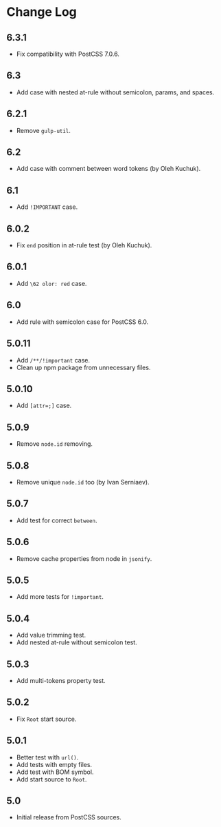 # Change Log

## 6.3.1
* Fix compatibility with PostCSS 7.0.6.

## 6.3
* Add case with nested at-rule without semicolon, params, and spaces.

## 6.2.1
* Remove `gulp-util`.

## 6.2
* Add case with comment between word tokens (by Oleh Kuchuk).

## 6.1
* Add `!IMPORTANT` case.

## 6.0.2
* Fix `end` position in at-rule test (by Oleh Kuchuk).

## 6.0.1
* Add `\62 olor: red` case.

## 6.0
* Add rule with semicolon case for PostCSS 6.0.

## 5.0.11
* Add `/**/!important` case.
* Clean up npm package from unnecessary files.

## 5.0.10
* Add `[attr=;]` case.

## 5.0.9
* Remove `node.id` removing.

## 5.0.8
* Remove unique `node.id` too (by Ivan Serniaev).

## 5.0.7
* Add test for correct `between`.

## 5.0.6
* Remove cache properties from node in `jsonify`.

## 5.0.5
* Add more tests for `!important`.

## 5.0.4
* Add value trimming test.
* Add nested at-rule without semicolon test.

## 5.0.3
* Add multi-tokens property test.

## 5.0.2
* Fix `Root` start source.

## 5.0.1
* Better test with `url()`.
* Add tests with empty files.
* Add test with BOM symbol.
* Add start source to `Root`.

## 5.0
* Initial release from PostCSS sources.
